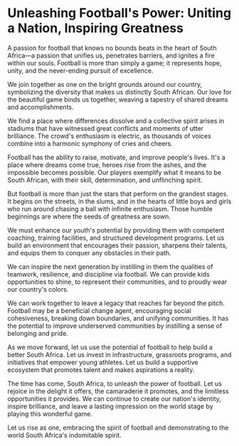 # Unleashing Football's Power: Uniting a Nation, Inspiring Greatness

A passion for football that knows no bounds beats in the heart of South Africa—a passion that unifies us, penetrates barriers, and ignites a fire within our souls. Football is more than simply a game; it represents hope, unity, and the never-ending pursuit of excellence.

We join together as one on the bright grounds around our country, symbolizing the diversity that makes us distinctly South African. Our love for the beautiful game binds us together, weaving a tapestry of shared dreams and accomplishments.

We find a place where differences dissolve and a collective spirit arises in stadiums that have witnessed great conflicts and moments of utter brilliance. The crowd's enthusiasm is electric, as thousands of voices combine into a harmonic symphony of cries and cheers.

Football has the ability to raise, motivate, and improve people's lives. It's a place where dreams come true, heroes rise from the ashes, and the impossible becomes possible. Our players exemplify what it means to be South African, with their skill, determination, and unflinching spirit.

But football is more than just the stars that perform on the grandest stages. It begins on the streets, in the slums, and in the hearts of little boys and girls who run around chasing a ball with infinite enthusiasm. Those humble beginnings are where the seeds of greatness are sown.

We must enhance our youth's potential by providing them with competent coaching, training facilities, and structured development programs. Let us build an environment that encourages their passion, sharpens their talents, and equips them to conquer any obstacles in their path.

We can inspire the next generation by instilling in them the qualities of teamwork, resilience, and discipline via football. We can provide kids opportunities to shine, to represent their communities, and to proudly wear our country's colors.

We can work together to leave a legacy that reaches far beyond the pitch. Football may be a beneficial change agent, encouraging social cohesiveness, breaking down boundaries, and unifying communities. It has the potential to improve underserved communities by instilling a sense of belonging and pride.

As we move forward, let us use the potential of football to help build a better South Africa. Let us invest in infrastructure, grassroots programs, and initiatives that empower young athletes. Let us build a supportive ecosystem that promotes talent and makes aspirations a reality.

The time has come, South Africa, to unleash the power of football. Let us rejoice in the delight it offers, the camaraderie it promotes, and the limitless opportunities it provides. We can continue to create our nation's identity, inspire brilliance, and leave a lasting impression on the world stage by playing this wonderful game.

Let us rise as one, embracing the spirit of football and demonstrating to the world South Africa's indomitable spirit.
